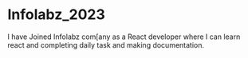 # Infolabz_2023
I have Joined Infolabz com[any as a React developer where I can learn react and completing daily task and making documentation.
